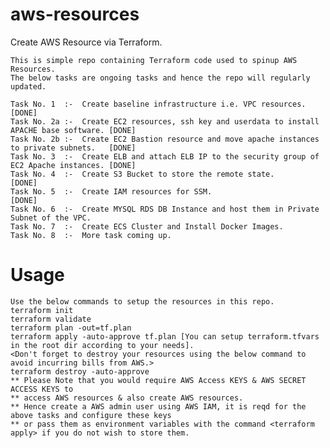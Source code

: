 # aws-resources
Create AWS Resource via Terraform.

    This is simple repo containing Terraform code used to spinup AWS Resources.
    The below tasks are ongoing tasks and hence the repo will regularly updated.
    
    Task No. 1  :-  Create baseline infrastructure i.e. VPC resources.                          [DONE]
    Task No. 2a :-  Create EC2 resources, ssh key and userdata to install APACHE base software. [DONE]
    Task No. 2b :-  Create EC2 Bastion resource and move apache instances to private subnets.   [DONE]
    Task No. 3  :-  Create ELB and attach ELB IP to the security group of EC2 Apache instances. [DONE]
    Task No. 4  :-  Create S3 Bucket to store the remote state.                                 [DONE]
    Task No. 5  :-  Create IAM resources for SSM.                                               [DONE]
    Task No. 6  :-  Create MYSQL RDS DB Instance and host them in Private Subnet of the VPC.
    Task No. 7  :-  Create ECS Cluster and Install Docker Images.
    Task No. 8  :-  More task coming up.
    
Usage
===================
    Use the below commands to setup the resources in this repo.
    terraform init
    terraform validate
    terraform plan -out=tf.plan
    terraform apply -auto-approve tf.plan [You can setup terraform.tfvars in the root dir according to your needs].
    <Don't forget to destroy your resources using the below command to avoid incurring bills from AWS.>
    terraform destroy -auto-approve
    ** Please Note that you would require AWS Access KEYS & AWS SECRET ACCESS KEYS to 
    ** access AWS resources & also create AWS resources. 
    ** Hence create a AWS admin user using AWS IAM, it is reqd for the above tasks and configure these keys  
    ** or pass them as environment variables with the command <terraform apply> if you do not wish to store them.

